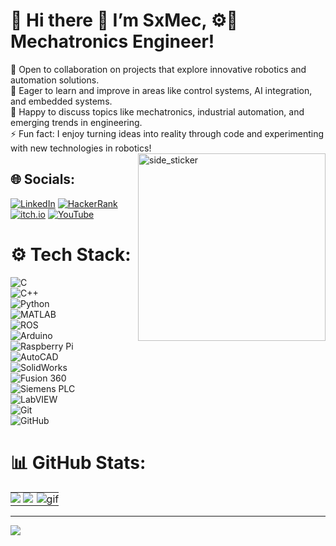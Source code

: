 # 💫 Hi there 👋 I’m SxMec, ⚙️🚀 Mechatronics Engineer!
👯 Open to collaboration on projects that explore innovative robotics and automation solutions.  
🤝 Eager to learn and improve in areas like control systems, AI integration, and embedded systems.  
💬 Happy to discuss topics like mechatronics, industrial automation, and emerging trends in engineering.  
⚡ Fun fact: I enjoy turning ideas into reality through code and experimenting with new technologies in robotics!
<img align="right" width=300px height=300px alt="side_sticker" src="https://giphy.com/gifs/3oEdv1GbekAakxXO8g" />

## 🌐 Socials:
[![LinkedIn](https://img.shields.io/badge/LinkedIn-%230077B5.svg?logo=linkedin&logoColor=white)](https://www.linkedin.com/in/sao-hu%E1%BB%B3nh/) 
[![HackerRank](https://img.shields.io/badge/HackerRank-%2312B425.svg?logo=hackerrank&logoColor=white)](https://www.hackerrank.com/profile/saohuynh223)
[![itch.io](https://img.shields.io/badge/itch.io-%233DA5B8.svg?logo=itch.io&logoColor=white)](https://sxingzz.itch.io)
[![YouTube](https://img.shields.io/badge/YouTube-%23FF0000.svg?logo=youtube&logoColor=white)](https://www.youtube.com/@sxingzz99)

<!-- ### Ẩn (commented out)
[![X](https://img.shields.io/badge/X-%231DA1F2.svg?logo=x&logoColor=white)](https://x.com/HuangQXingzz)
[![Weibo](https://img.shields.io/badge/Weibo-%23E6162D.svg?logo=sina-weibo&logoColor=white)](https://weibo.com/u/7963348721)
[![Twitch](https://img.shields.io/badge/Twitch-%239146FF.svg?logo=twitch&logoColor=white)](https://www.twitch.tv/sxingzz)
[![TikTok](https://img.shields.io/badge/TikTok-%23000000.svg?logo=tiktok&logoColor=white)](https://www.tiktok.com/@sxingzz)
[![Patreon](https://img.shields.io/badge/Patreon-%23FF424D.svg?logo=patreon&logoColor=white)](https://www.patreon.com/c/Sxingzz)
[![Buy Me A Coffee](https://img.shields.io/badge/Buy%20Me%20A%20Coffee-%23FF813F.svg?logo=buy-me-a-coffee&logoColor=white)](https://buymeacoffee.com/sxingzz)
-->

# ⚙️ Tech Stack:
![C](https://img.shields.io/badge/C-%2300599C.svg?style=for-the-badge&logo=c&logoColor=white)  
![C++](https://img.shields.io/badge/C++-%2300599C.svg?style=for-the-badge&logo=c%2B%2B&logoColor=white)  
![Python](https://img.shields.io/badge/python-3670A0?style=for-the-badge&logo=python&logoColor=ffdd54)  
![MATLAB](https://img.shields.io/badge/MATLAB-%230076A8.svg?style=for-the-badge&logo=mathworks&logoColor=white)  
![ROS](https://img.shields.io/badge/ROS-%230A0FF9.svg?style=for-the-badge&logo=ros&logoColor=white)  
![Arduino](https://img.shields.io/badge/Arduino-00979D?style=for-the-badge&logo=arduino&logoColor=white)  
![Raspberry Pi](https://img.shields.io/badge/Raspberry%20Pi-A22846?style=for-the-badge&logo=raspberry%20pi&logoColor=white)  
![AutoCAD](https://img.shields.io/badge/AutoCAD-%23E34F26.svg?style=for-the-badge&logo=autodesk&logoColor=white)  
![SolidWorks](https://img.shields.io/badge/SolidWorks-%23FF0000.svg?style=for-the-badge&logo=dassaultsystemes&logoColor=white)  
![Fusion 360](https://img.shields.io/badge/Fusion%20360-%23FCA121.svg?style=for-the-badge&logo=autodesk&logoColor=white)  
![Siemens PLC](https://img.shields.io/badge/Siemens%20PLC-%230078D7.svg?style=for-the-badge&logo=siemens&logoColor=white)  
![LabVIEW](https://img.shields.io/badge/LabVIEW-%23FFDD00.svg?style=for-the-badge&logo=ni&logoColor=black)  
![Git](https://img.shields.io/badge/Git-%23F05033.svg?style=for-the-badge&logo=git&logoColor=white)  
![GitHub](https://img.shields.io/badge/GitHub-%23121011.svg?style=for-the-badge&logo=github&logoColor=white)  


# 📊 GitHub Stats:
<table style="width: 100%; table-layout: auto;">
  <tr>
    <td width="50%" style="padding: 0;">
      <img src="https://github-readme-stats.vercel.app/api?username=SxMec&theme=dark&hide_border=false&include_all_commits=true&count_private=true" />
      <img src="https://github-readme-stats.vercel.app/api/top-langs/?username=SxMec&layout=donut&theme=dark&hide=false" />
    </td>
    <td style="padding: 0; width: auto;">
      <img alt="gif" align="right" src="Github/Assets/block.gif" />
    </td>
  </tr>
</table>



---
[![](https://visitcount.itsvg.in/api?id=SxMec&icon=0&color=0)](https://visitcount.itsvg.in)

<!-- Proudly created with GPRM ( https://gprm.itsvg.in ) -->
